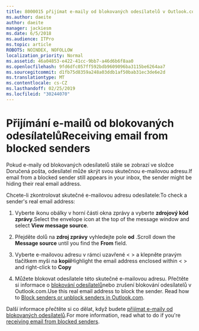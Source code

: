 ```yaml
---
title: 8000015 přijímat e-maily od blokovaných odesílatelů v Outlook.com
ms.author: daeite
author: daeite
manager: jackiesm
ms.date: 6/5/2018
ms.audience: ITPro
ms.topic: article
ROBOTS: NOINDEX, NOFOLLOW
localization_priority: Normal
ms.assetid: 46a04853-e422-41cc-9bb7-a46d6b6f8aa0
ms.openlocfilehash: 9fd6dfc057ff592bdb9609096ba3115be6264aa7
ms.sourcegitcommit: d1fb75d8359a248a03ddb1af50bab31ec3de6e2d
ms.translationtype: MT
ms.contentlocale: cs-CZ
ms.lasthandoff: 02/25/2019
ms.locfileid: "30244070"
---
```

# <a name="receiving-email-from-blocked-senders"></a><span data-ttu-id="457aa-102">Přijímání e-mailů od blokovaných odesílatelů</span><span class="sxs-lookup"><span data-stu-id="457aa-102">Receiving email from blocked senders</span></span>

<span data-ttu-id="457aa-103">Pokud e-maily od blokovaných odesílatelů stále se zobrazí ve složce Doručená pošta, odesílatel může skrýt svou skutečnou e-mailovou adresu.</span><span class="sxs-lookup"><span data-stu-id="457aa-103">If email from a blocked sender still appears in your inbox, the sender might be hiding their real email address.</span></span>
  
<span data-ttu-id="457aa-104">Chcete-li zkontrolovat skutečné e-mailovou adresu odesílatele:</span><span class="sxs-lookup"><span data-stu-id="457aa-104">To check a sender's real email address:</span></span>
  
1. <span data-ttu-id="457aa-105">Vyberte ikonu obálky v horní části okna zprávy a vyberte **zdrojový kód zprávy**.</span><span class="sxs-lookup"><span data-stu-id="457aa-105">Select the envelope icon at the top of the message window and select **View message source**.</span></span>
    
2. <span data-ttu-id="457aa-106">Přejděte dolů na **zdroj zprávy** vyhledejte pole **od** .</span><span class="sxs-lookup"><span data-stu-id="457aa-106">Scroll down the **Message source** until you find the **From** field.</span></span> 
    
3. <span data-ttu-id="457aa-107">Vyberte e-mailovou adresu v rámci uzavřené \< \> a klepněte pravým tlačítkem myši na **kopii**</span><span class="sxs-lookup"><span data-stu-id="457aa-107">Highlight the email address enclosed within \< \> and right-click to **Copy**</span></span>
    
4. <span data-ttu-id="457aa-p101">Můžete blokovat odesílatele této skutečné e-mailovou adresu. Přečtěte si informace o [blokování odesílatelů](https://support.office.com/article/afba1c94-77bb-4f50-8b85-057cf52f4d5e.aspx)nebo zrušení blokování odesílatelů v Outlook.com.</span><span class="sxs-lookup"><span data-stu-id="457aa-p101">Use this real email address to block the sender. Read how to [Block senders or unblock senders in Outlook.com](https://support.office.com/article/afba1c94-77bb-4f50-8b85-057cf52f4d5e.aspx).</span></span>
    
<span data-ttu-id="457aa-110">Další informace přečtěte si co dělat, když budete [přijímat e-maily od blokovaných odesílatelů](https://go.microsoft.com/fwlink/p/?linkid=2002011&amp;clcid=0x409).</span><span class="sxs-lookup"><span data-stu-id="457aa-110">For more information, read what to do if you're [receiving email from blocked senders](https://go.microsoft.com/fwlink/p/?linkid=2002011&amp;clcid=0x409).</span></span>
  

